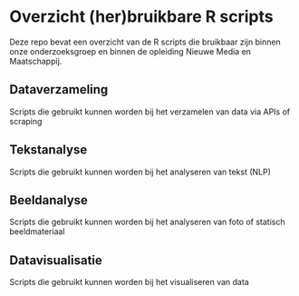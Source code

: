# Overzicht (her)bruikbare R scripts
Deze repo bevat een overzicht van de R scripts die bruikbaar zijn binnen onze onderzoeksgroep en binnen de opleiding Nieuwe Media en Maatschappij.

## Dataverzameling
Scripts die gebruikt kunnen worden bij het verzamelen van data via APIs of scraping

## Tekstanalyse
Scripts die gebruikt kunnen worden bij het analyseren van tekst (NLP)

## Beeldanalyse
Scripts die gebruikt kunnen worden bij het analyseren van foto of statisch beeldmateriaal

## Datavisualisatie
Scripts die gebruikt kunnen worden bij het visualiseren van data
